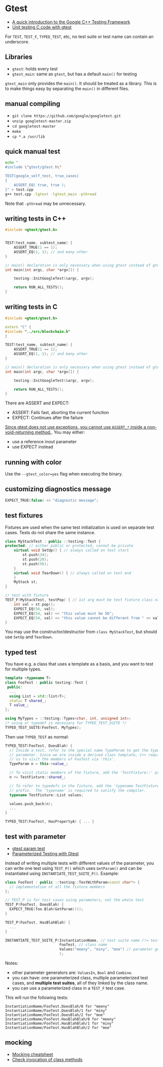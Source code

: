 # Gtest

- [A quick introduction to the Google C++ Testing
  Framework](https://developer.ibm.com/articles/au-googletestingframework/)
- [Unit testing C code with
  gtest](https://notes.eatonphil.com/unit-testing-c-code-with-gtest.html)

For `TEST`, `TEST_F`, `TYPED_TEST`, etc, no test suite or test name can contain
an underscore.

## Libraries

- `gtest`: holds every test
- `gtest_main`: same as `gtest`, but has a default `main()` for testing

`gtest_main` only provides the `main()`. It should be treated as a library. This
is to make things easy by separating the `main()` in different files.

## manual compiling

- `git clone https://github.com/google/googletest.git`
- `unzip googletest-master.zip`
- `cd googletest-master`
- `make`
- `cp *.a /usr/lib`

## quick manual test

```sh
echo "
#include \"gtest/gtest.h\"

TEST(google_self_test, true_cases)
{
    ASSERT_EQ( true, true );
}" > test.cpp
g++ test.cpp -lgtest -lgtest_main -pthread
```

Note that `-pthread` may be unnecessary.

## writing tests in C++

```cpp
#include <gtest/gtest.h>


TEST(test_name, subtest_name) {
	ASSERT_TRUE(1 == 1);
	ASSERT_EQ(1, 1); // and many other
}

// main() declaration is only necessary when using gtest instead of gtest_main
int main(int argc, char *argv[]) {

	testing::InitGoogleTest(&argc, argv);

	return RUN_ALL_TESTS();
}
```

## writing tests in C


```cpp
#include <gtest/gtest.h>

extern "C" {
#include "../src/blockchain.h"
}

TEST(test_name, subtest_name) {
	ASSERT_TRUE(1 == 1);
	ASSERT_EQ(1, 1); // and many other
}

// main() declaration is only necessary when using gtest instead of gtest_main
int main(int argc, char *argv[]) {

	testing::InitGoogleTest(&argc, argv);

	return RUN_ALL_TESTS();
}
```

There are ASSERT and EXPECT:

- ASSERT: Fails fast, aborting the current function
- EXPECT: Continues after the failure

[Since gtest does not use exceptions, you cannot use `ASSERT_*` inside a non-void-returning
method.](https://chenchang.gitbooks.io/googletest_docs/content/googletest/AdvancedGuide.html). You
may either:

- use a reference inout parameter
- use EXPECT instead

## running with color

Use the `--gtest_color=yes` flag when executing the binary.

## customizing diagnostics message

```c++
EXPECT_TRUE(false) << "diagnostic message";
```

## test fixtures

Fixtures are used when the same test initialization is used on separate test
cases. Tests do not share the same instance.

```cpp
class MyStackTest : public ::testing::Test {
protected: // either public or protected, cannot be private
	virtual void SetUp() { // always called on test start
		st.push(34);
		st.push(28);
		st.push(56);
	}
	virtual void TearDown() { // always called on test end
	}
	MyStack st;
}

// test with fixture
TEST_F(MyStackTest, testPop) { // 1st arg must be test fixture class name
	int val = st.pop();
	EXPECT_EQ(56, val);
	EXPECT_EQ(54, val) << "this value must be 56";
	EXPECT_EQ(54, val) << "this value cannot be different from " << val;
}
```

You may use the constructor/destructor from `class MyStackTest`, but should use
`SetUp` and `TearDown`.

## typed test

You have e.g. a class that uses a template as a basis, and you want to test for
multiple types.

```cpp
template <typename T>
class FooTest : public testing::Test {
 public:
  ...
  using List = std::list<T>;
  static T shared_;
  T value_;
};

using MyTypes = ::testing::Types<char, int, unsigned int>;
/* using or typedef is necessary for TYPED_TEST_SUITE */
TYPED_TEST_SUITE(FooTest, MyTypes);
```

Then use `TYPED_TEST` as normal:

```cpp
TYPED_TEST(FooTest, DoesBlah) {
  // Inside a test, refer to the special name TypeParam to get the type
  // parameter. Since we are inside a derived class template, C++ requires
  // us to visit the members of FooTest via 'this'.
  TypeParam n = this->value_;

  // To visit static members of the fixture, add the 'TestFixture::' prefix.
  n += TestFixture::shared_;

  // To refer to typedefs in the fixture, add the 'typename TestFixture::'
  // prefix.  The 'typename' is required to satisfy the compiler.
  typename TestFixture::List values;

  values.push_back(n);
  ...
}

TYPED_TEST(FooTest, HasPropertyA) { ... }
```

## test with parameter

- [gtest param
  test](https://github.com/google/googletest/blob/main/googletest/include/gtest/gtest-param-test.h)
- [Parameterized Testing with
  Gtest](https://www.sandordargo.com/blog/2019/04/24/parameterized-testing-with-gtest)

Instead of writing multiple tests with different values of the parameter, you
can write one test using `TEST_P()` which uses `GetParam()` and can be
instantiated using `INSTANTIATE_TEST_SUITE_P()`. Example:

```c++
class FooTest : public ::testing::TestWithParam<const char*> {
  // implementation of all the fixture members
};

// TEST_P is for test cases using parameters, not the whole test
TEST_P(FooTest, DoesBlah) {
  EXPECT_TRUE(foo.Blah(GetParam()));
}

TEST_P(FooTest, HasBlahBlah) {
  ...
}

INSTANTIATE_TEST_SUITE_P(InstantiationName, // test suite name (!= test name)
                         FooTest, // class name
                         Values("meeny", "miny", "moe") // parameter generator
                         );
```

Notes:
- other parameter generators are: `ValuesIn`, `Bool` and `Combine`.
- you can have: one parameterized class, multiple parameterized test cases, and **multiple test
  suites**, all of they linked by the class name.
- you can use a parameterized class in a `TEST_F` test case.

This will run the following tests:

```
InstantiationName/FooTest.DoesBlah/0 for "meeny"
InstantiationName/FooTest.DoesBlah/1 for "miny"
InstantiationName/FooTest.DoesBlah/2 for "moe"
InstantiationName/FooTest.HasBlahBlah/0 for "meeny"
InstantiationName/FooTest.HasBlahBlah/1 for "miny"
InstantiationName/FooTest.HasBlahBlah/2 for "moe"
```

## mocking

- [Mocking cheatsheet](https://google.github.io/googletest/gmock_cheat_sheet.html)
- [Check invocation of class
  methods](https://stackoverflow.com/questions/42712372/check-invocation-of-class-methods-using-google-test)
